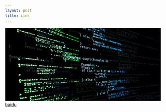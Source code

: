 ```yaml
---
layout: post
title: Link
---
```

![图片](./imgs/computer.jpg "Computer")
[baidu](https://www.baidu.com)
